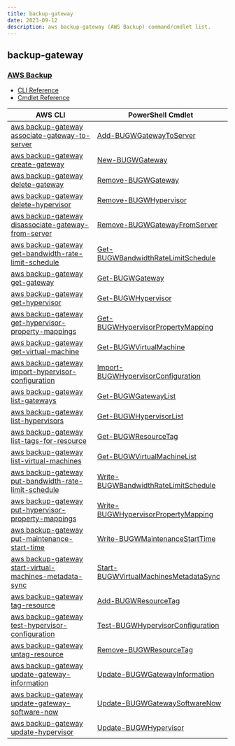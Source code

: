 ```yaml
---
title: backup-gateway
date: 2023-09-12
description: aws backup-gateway (AWS Backup) command/cmdlet list.
---
```


## backup-gateway

### [AWS Backup](https://aws.amazon.com/backup/)

* [CLI Reference](https://awscli.amazonaws.com/v2/documentation/api/latest/reference/backup-gateway/index.html)
* [Cmdlet Reference](https://docs.aws.amazon.com/powershell/latest/reference/items/BackupGateway_cmdlets.html)

|AWS CLI|PowerShell Cmdlet|
|----|----|
|[aws backup-gateway associate-gateway-to-server](https://awscli.amazonaws.com/v2/documentation/api/latest/reference/backup-gateway/associate-gateway-to-server.html)|[Add-BUGWGatewayToServer](https://docs.aws.amazon.com/powershell/latest/reference/items/Add-BUGWGatewayToServer.html)|
|[aws backup-gateway create-gateway](https://awscli.amazonaws.com/v2/documentation/api/latest/reference/backup-gateway/create-gateway.html)|[New-BUGWGateway](https://docs.aws.amazon.com/powershell/latest/reference/items/New-BUGWGateway.html)|
|[aws backup-gateway delete-gateway](https://awscli.amazonaws.com/v2/documentation/api/latest/reference/backup-gateway/delete-gateway.html)|[Remove-BUGWGateway](https://docs.aws.amazon.com/powershell/latest/reference/items/Remove-BUGWGateway.html)|
|[aws backup-gateway delete-hypervisor](https://awscli.amazonaws.com/v2/documentation/api/latest/reference/backup-gateway/delete-hypervisor.html)|[Remove-BUGWHypervisor](https://docs.aws.amazon.com/powershell/latest/reference/items/Remove-BUGWHypervisor.html)|
|[aws backup-gateway disassociate-gateway-from-server](https://awscli.amazonaws.com/v2/documentation/api/latest/reference/backup-gateway/disassociate-gateway-from-server.html)|[Remove-BUGWGatewayFromServer](https://docs.aws.amazon.com/powershell/latest/reference/items/Remove-BUGWGatewayFromServer.html)|
|[aws backup-gateway get-bandwidth-rate-limit-schedule](https://awscli.amazonaws.com/v2/documentation/api/latest/reference/backup-gateway/get-bandwidth-rate-limit-schedule.html)|[Get-BUGWBandwidthRateLimitSchedule](https://docs.aws.amazon.com/powershell/latest/reference/items/Get-BUGWBandwidthRateLimitSchedule.html)|
|[aws backup-gateway get-gateway](https://awscli.amazonaws.com/v2/documentation/api/latest/reference/backup-gateway/get-gateway.html)|[Get-BUGWGateway](https://docs.aws.amazon.com/powershell/latest/reference/items/Get-BUGWGateway.html)|
|[aws backup-gateway get-hypervisor](https://awscli.amazonaws.com/v2/documentation/api/latest/reference/backup-gateway/get-hypervisor.html)|[Get-BUGWHypervisor](https://docs.aws.amazon.com/powershell/latest/reference/items/Get-BUGWHypervisor.html)|
|[aws backup-gateway get-hypervisor-property-mappings](https://awscli.amazonaws.com/v2/documentation/api/latest/reference/backup-gateway/get-hypervisor-property-mappings.html)|[Get-BUGWHypervisorPropertyMapping](https://docs.aws.amazon.com/powershell/latest/reference/items/Get-BUGWHypervisorPropertyMapping.html)|
|[aws backup-gateway get-virtual-machine](https://awscli.amazonaws.com/v2/documentation/api/latest/reference/backup-gateway/get-virtual-machine.html)|[Get-BUGWVirtualMachine](https://docs.aws.amazon.com/powershell/latest/reference/items/Get-BUGWVirtualMachine.html)|
|[aws backup-gateway import-hypervisor-configuration](https://awscli.amazonaws.com/v2/documentation/api/latest/reference/backup-gateway/import-hypervisor-configuration.html)|[Import-BUGWHypervisorConfiguration](https://docs.aws.amazon.com/powershell/latest/reference/items/Import-BUGWHypervisorConfiguration.html)|
|[aws backup-gateway list-gateways](https://awscli.amazonaws.com/v2/documentation/api/latest/reference/backup-gateway/list-gateways.html)|[Get-BUGWGatewayList](https://docs.aws.amazon.com/powershell/latest/reference/items/Get-BUGWGatewayList.html)|
|[aws backup-gateway list-hypervisors](https://awscli.amazonaws.com/v2/documentation/api/latest/reference/backup-gateway/list-hypervisors.html)|[Get-BUGWHypervisorList](https://docs.aws.amazon.com/powershell/latest/reference/items/Get-BUGWHypervisorList.html)|
|[aws backup-gateway list-tags-for-resource](https://awscli.amazonaws.com/v2/documentation/api/latest/reference/backup-gateway/list-tags-for-resource.html)|[Get-BUGWResourceTag](https://docs.aws.amazon.com/powershell/latest/reference/items/Get-BUGWResourceTag.html)|
|[aws backup-gateway list-virtual-machines](https://awscli.amazonaws.com/v2/documentation/api/latest/reference/backup-gateway/list-virtual-machines.html)|[Get-BUGWVirtualMachineList](https://docs.aws.amazon.com/powershell/latest/reference/items/Get-BUGWVirtualMachineList.html)|
|[aws backup-gateway put-bandwidth-rate-limit-schedule](https://awscli.amazonaws.com/v2/documentation/api/latest/reference/backup-gateway/put-bandwidth-rate-limit-schedule.html)|[Write-BUGWBandwidthRateLimitSchedule](https://docs.aws.amazon.com/powershell/latest/reference/items/Write-BUGWBandwidthRateLimitSchedule.html)|
|[aws backup-gateway put-hypervisor-property-mappings](https://awscli.amazonaws.com/v2/documentation/api/latest/reference/backup-gateway/put-hypervisor-property-mappings.html)|[Write-BUGWHypervisorPropertyMapping](https://docs.aws.amazon.com/powershell/latest/reference/items/Write-BUGWHypervisorPropertyMapping.html)|
|[aws backup-gateway put-maintenance-start-time](https://awscli.amazonaws.com/v2/documentation/api/latest/reference/backup-gateway/put-maintenance-start-time.html)|[Write-BUGWMaintenanceStartTime](https://docs.aws.amazon.com/powershell/latest/reference/items/Write-BUGWMaintenanceStartTime.html)|
|[aws backup-gateway start-virtual-machines-metadata-sync](https://awscli.amazonaws.com/v2/documentation/api/latest/reference/backup-gateway/start-virtual-machines-metadata-sync.html)|[Start-BUGWVirtualMachinesMetadataSync](https://docs.aws.amazon.com/powershell/latest/reference/items/Start-BUGWVirtualMachinesMetadataSync.html)|
|[aws backup-gateway tag-resource](https://awscli.amazonaws.com/v2/documentation/api/latest/reference/backup-gateway/tag-resource.html)|[Add-BUGWResourceTag](https://docs.aws.amazon.com/powershell/latest/reference/items/Add-BUGWResourceTag.html)|
|[aws backup-gateway test-hypervisor-configuration](https://awscli.amazonaws.com/v2/documentation/api/latest/reference/backup-gateway/test-hypervisor-configuration.html)|[Test-BUGWHypervisorConfiguration](https://docs.aws.amazon.com/powershell/latest/reference/items/Test-BUGWHypervisorConfiguration.html)|
|[aws backup-gateway untag-resource](https://awscli.amazonaws.com/v2/documentation/api/latest/reference/backup-gateway/untag-resource.html)|[Remove-BUGWResourceTag](https://docs.aws.amazon.com/powershell/latest/reference/items/Remove-BUGWResourceTag.html)|
|[aws backup-gateway update-gateway-information](https://awscli.amazonaws.com/v2/documentation/api/latest/reference/backup-gateway/update-gateway-information.html)|[Update-BUGWGatewayInformation](https://docs.aws.amazon.com/powershell/latest/reference/items/Update-BUGWGatewayInformation.html)|
|[aws backup-gateway update-gateway-software-now](https://awscli.amazonaws.com/v2/documentation/api/latest/reference/backup-gateway/update-gateway-software-now.html)|[Update-BUGWGatewaySoftwareNow](https://docs.aws.amazon.com/powershell/latest/reference/items/Update-BUGWGatewaySoftwareNow.html)|
|[aws backup-gateway update-hypervisor](https://awscli.amazonaws.com/v2/documentation/api/latest/reference/backup-gateway/update-hypervisor.html)|[Update-BUGWHypervisor](https://docs.aws.amazon.com/powershell/latest/reference/items/Update-BUGWHypervisor.html)|


